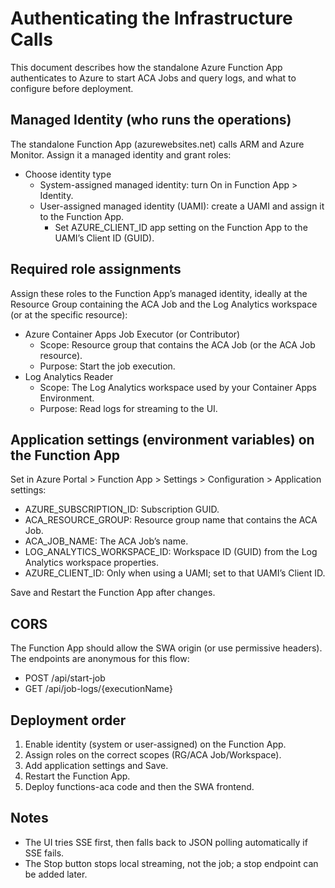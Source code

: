 # Authenticating the Infrastructure Calls

This document describes how the standalone Azure Function App authenticates to Azure to start ACA Jobs and query logs, and what to configure before deployment.

## Managed Identity (who runs the operations)

The standalone Function App (azurewebsites.net) calls ARM and Azure Monitor. Assign it a managed identity and grant roles:

- Choose identity type
  - System-assigned managed identity: turn On in Function App > Identity.
  - User-assigned managed identity (UAMI): create a UAMI and assign it to the Function App.
    - Set AZURE_CLIENT_ID app setting on the Function App to the UAMI’s Client ID (GUID).

## Required role assignments

Assign these roles to the Function App’s managed identity, ideally at the Resource Group containing the ACA Job and the Log Analytics workspace (or at the specific resource):

- Azure Container Apps Job Executor (or Contributor)
  - Scope: Resource group that contains the ACA Job (or the ACA Job resource).
  - Purpose: Start the job execution.
- Log Analytics Reader
  - Scope: The Log Analytics workspace used by your Container Apps Environment.
  - Purpose: Read logs for streaming to the UI.

## Application settings (environment variables) on the Function App

Set in Azure Portal > Function App > Settings > Configuration > Application settings:

- AZURE_SUBSCRIPTION_ID: Subscription GUID.
- ACA_RESOURCE_GROUP: Resource group name that contains the ACA Job.
- ACA_JOB_NAME: The ACA Job’s name.
- LOG_ANALYTICS_WORKSPACE_ID: Workspace ID (GUID) from the Log Analytics workspace properties.
- AZURE_CLIENT_ID: Only when using a UAMI; set to that UAMI’s Client ID.

Save and Restart the Function App after changes.

## CORS

The Function App should allow the SWA origin (or use permissive headers). The endpoints are anonymous for this flow:
- POST /api/start-job
- GET /api/job-logs/{executionName}

## Deployment order

1) Enable identity (system or user-assigned) on the Function App.
2) Assign roles on the correct scopes (RG/ACA Job/Workspace).
3) Add application settings and Save.
4) Restart the Function App.
5) Deploy functions-aca code and then the SWA frontend.

## Notes

- The UI tries SSE first, then falls back to JSON polling automatically if SSE fails.
- The Stop button stops local streaming, not the job; a stop endpoint can be added later.
